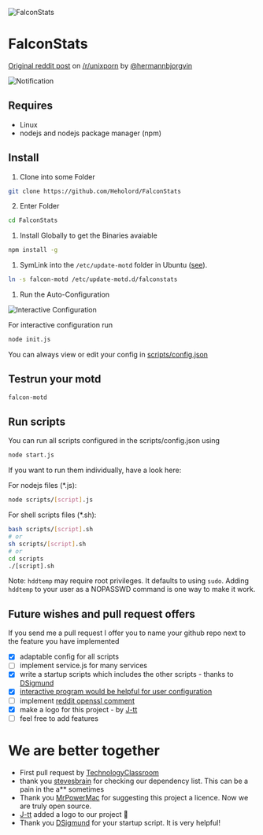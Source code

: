 ![FalconStats](/img/falconStats.png?raw=true)

# FalconStats

[Original reddit post](https://www.reddit.com/r/unixporn/comments/8gwcti/motd_ubuntu_server_1804_lts_my_motd_scripts_for/) on [/r/unixporn](https://www.reddit.com/r/unixporn) by [@hermannbjorgvin](https://github.com/hermannbjorgvin/)

![Notification](https://i.imgur.com/XMSekjG.png)

## Requires

- Linux
- nodejs and nodejs package manager (npm)

## Install

1. Clone into some Folder

  ```sh
  git clone https://github.com/Heholord/FalconStats
  ```

2. Enter Folder

```sh
cd FalconStats
```

1. Install Globally to get the Binaries avaiable

```sh
npm install -g
```

1. SymLink into the `/etc/update-motd` folder in Ubuntu ([see](https://wiki.ubuntu.com/UpdateMotd)).

```sh
ln -s falcon-motd /etc/update-motd.d/falconstats
```

1. Run the Auto-Configuration

![Interactive Configuration](https://i.imgur.com/3yulvHB.png)

For interactive configuration run

```bash
node init.js
```

You can always view or edit your config in [scripts/config.json](scripts/config.json)

## Testrun your motd

```sh
falcon-motd
```

## Run scripts

You can run all scripts configured in the scripts/config.json using

```bash
node start.js
```

If you want to run them individually, have a look here:

For nodejs files (*.js):

```bash
node scripts/[script].js
```

For shell scripts files (*.sh):

```bash
bash scripts/[script].sh
# or
sh scripts/[script].sh
# or
cd scripts
./[script].sh
```

Note: `hddtemp` may require root privileges. It defaults to using `sudo`. Adding
`hddtemp` to your user as a NOPASSWD command is one way to make it work.

## Future wishes and pull request offers

If you send me a pull request I offer you to name your github repo next to the feature you have implemented

- [x] adaptable config for all scripts
- [ ] implement service.js for many services
- [x] write a startup scripts which includes the other scripts - thanks to [DSigmund](https://github.com/DSigmund)
- [x] [interactive program would be helpful for user configuration](https://github.com/Heholord/FalconStats/commit/ba290d6414ca126abee7c5efa8af6c4103c3104b)
- [ ] implement [reddit openssl comment](https://www.reddit.com/r/unixporn/comments/8gwcti/motd_ubuntu_server_1804_lts_my_motd_scripts_for/dyfbi0k/)
- [x] make a logo for this project - by [J-tt](https://github.com/J-tt)
- [ ] feel free to add features

# We are better together

- First pull request by [TechnologyClassroom](https://github.com/TechnologyClassroom)
- thank you [stevesbrain](https://github.com/stevesbrain) for checking our dependency list. This can be a pain in the a** sometimes
- Thank you [MrPowerMac](https://github.com/MrPowerMac) for suggesting this project a licence. Now we are truly open source.
- [J-tt](https://github.com/J-tt) added a logo to our project 🎉
- Thank you [DSigmund](https://github.com/DSigmund) for your startup script. It is very helpful!
